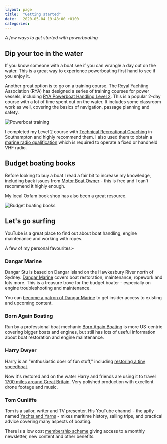```yaml
---
layout: page
title:  "Getting started"
date:   2020-05-04 19:48:00 +0100
categories:
---
```

*A few ways to get started with powerboating*

## Dip your toe in the water
If you know someone with a boat see if you can wrangle a day out on the water. This is a great way to experience powerboating first hand to see if you enjoy it.

Another great option is to go on a training course. The Royal Yachting Association (RYA) has designed a series of training courses for power vessels, including [RYA Powerboat Handling Level 2](https://www.rya.org.uk/courses-training/courses/powerboat/Pages/level-2.aspx). This is a popular 2-day course with a lot of time spent out on the water. It includes some classroom work as well, covering the basics of navigation, passage planning and safety.

![Powerboat training]({{site.baseurl}}/images/training.jpg)

I completed my Level 2 course with [Technical Recreational Coaching](https://www.technical-recreational-coaching.co.uk) in Southampton and highly recommend them. I also used them to obtain a [marine radio qualification](https://www.rya.org.uk/courses-training/courses/specialist/Pages/src.aspx) which is required to operate a fixed or handheld VHF radio.

## Budget boating books
Before looking to buy a boat I read a fair bit to increase my knowledge, including back issues from [Motor Boat Owner](http://www.motorboatowner.co.uk) - this is free and I can't recommend it highly enough.

My local Oxfam book shop has also been a great resource.

![Budget boating books]({{site.baseurl}}/images/boating-books.jpg)

## Let's go surfing
YouTube is a great place to find out about boat handling, engine maintenance and working with ropes.

A few of my personal favourites:-

### Dangar Marine
Dangar Stu is based on Dangar Island on the Hawkesbury River north of Sydney. [Dangar Marine](https://www.youtube.com/user/DangarMarine) covers boat restoration, maintenance, ropework and lots more. This is a treasure trove for the budget boater - especially on engine troubleshooting and maintenance.

You can [become a patron of Dangar Marine](https://www.patreon.com/dangarmarine) to get insider access to existing and upcoming content.

### Born Again Boating
Run by a professional boat mechanic [Born Again Boating](https://www.youtube.com/channel/UCWZhbfXDCg7_PvlwvierP1A) is more US-centric covering bigger boats and engines, but still has lots of useful information about boat restoration and engine maintenance.

### Harry Dwyer
Harry is an "enthusiastic doer of fun stuff," including [restoring a tiny speedboat](https://www.youtube.com/playlist?list=PLI9wxSG-v3nNsRis8S9x1PG32ookSSv5h).

Now it's restored and on the water Harry and friends are using it to travel [1700 miles around Great Britain](https://www.youtube.com/playlist?list=PLI9wxSG-v3nM5TN7llb19jNnh8JUpmRe4). Very polished production with excellent drone footage and music.

### Tom Cunliffe
Tom is a sailor, writer and TV presenter. His YouTube channel - the aptly named [Yachts and Yarns](https://www.youtube.com/channel/UCrgLfFlVsszE1JSzYCmj9Yg) - mixes maritime history, sailing trips, and practical advice covering many aspects of boating.

There is a low cost [membership scheme](https://www.tomcunliffe.com/product/tom-cunliffe-membership/) giving access to a monthly newsletter, new content and other benefits.
